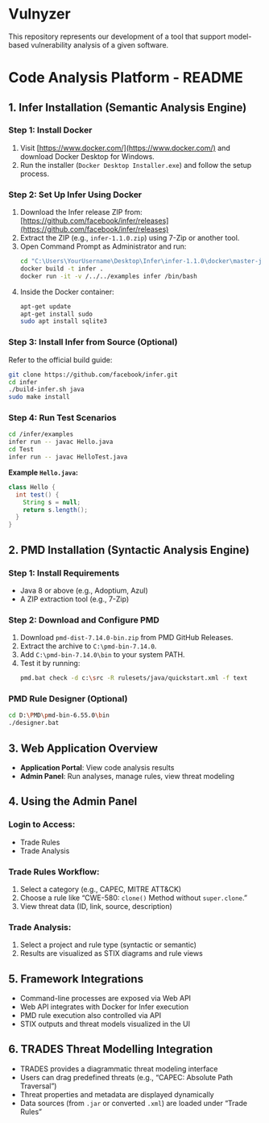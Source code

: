 # Vulnyzer
This repository represents our development of a tool that support model-based vulnerability analysis of a given software.

# Code Analysis Platform - README

## 1. Infer Installation (Semantic Analysis Engine)

### Step 1: Install Docker
1. Visit [https://www.docker.com/](https://www.docker.com/) and download Docker Desktop for Windows.
2. Run the installer (`Docker Desktop Installer.exe`) and follow the setup process.

### Step 2: Set Up Infer Using Docker
1. Download the Infer release ZIP from: [https://github.com/facebook/infer/releases](https://github.com/facebook/infer/releases)
2. Extract the ZIP (e.g., `infer-1.1.0.zip`) using 7-Zip or another tool.
3. Open Command Prompt as Administrator and run:
   ```bash
   cd "C:\Users\YourUsername\Desktop\Infer\infer-1.1.0\docker\master-java"
   docker build -t infer .
   docker run -it -v /../../examples infer /bin/bash
   ```
4. Inside the Docker container:
   ```bash
   apt-get update
   apt-get install sudo
   sudo apt install sqlite3
   ```

### Step 3: Install Infer from Source (Optional)
Refer to the official build guide:
```bash
git clone https://github.com/facebook/infer.git
cd infer
./build-infer.sh java
sudo make install
```

### Step 4: Run Test Scenarios
```bash
cd /infer/examples
infer run -- javac Hello.java
cd Test
infer run -- javac HelloTest.java
```

**Example `Hello.java`:**
```java
class Hello {
  int test() {
    String s = null;
    return s.length();
  }
}
```

## 2. PMD Installation (Syntactic Analysis Engine)

### Step 1: Install Requirements
- Java 8 or above (e.g., Adoptium, Azul)
- A ZIP extraction tool (e.g., 7-Zip)

### Step 2: Download and Configure PMD
1. Download `pmd-dist-7.14.0-bin.zip` from PMD GitHub Releases.
2. Extract the archive to `C:\pmd-bin-7.14.0`.
3. Add `C:\pmd-bin-7.14.0\bin` to your system PATH.
4. Test it by running:
   ```bash
   pmd.bat check -d c:\src -R rulesets/java/quickstart.xml -f text
   ```

### PMD Rule Designer (Optional)
```bash
cd D:\PMD\pmd-bin-6.55.0\bin
./designer.bat
```

## 3. Web Application Overview

- **Application Portal**: View code analysis results
- **Admin Panel**: Run analyses, manage rules, view threat modeling

## 4. Using the Admin Panel

### Login to Access:
- Trade Rules
- Trade Analysis

### Trade Rules Workflow:
1. Select a category (e.g., CAPEC, MITRE ATT&CK)
2. Choose a rule like “CWE-580: `clone()` Method without `super.clone`.”
3. View threat data (ID, link, source, description)

### Trade Analysis:
1. Select a project and rule type (syntactic or semantic)
2. Results are visualized as STIX diagrams and rule views
   

## 5. Framework Integrations

- Command-line processes are exposed via Web API
- Web API integrates with Docker for Infer execution
- PMD rule execution also controlled via API
- STIX outputs and threat models visualized in the UI


## 6. TRADES Threat Modelling Integration

- TRADES provides a diagrammatic threat modeling interface
- Users can drag predefined threats (e.g., “CAPEC: Absolute Path Traversal”)
- Threat properties and metadata are displayed dynamically
- Data sources (from `.jar` or converted `.xml`) are loaded under “Trade Rules”

